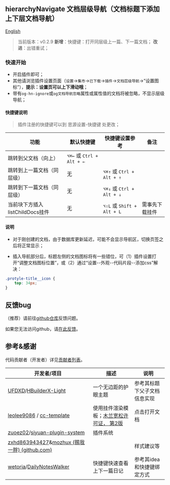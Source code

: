 ## hierarchyNavigate 文档层级导航（文档标题下添加上下层文档导航）

[English](README.md)

> 当前版本：v0.2.9 **新增**：快捷键：打开同层级上一篇、下一篇文档； **改进**：出错重试；

### 快速开始

- 开启插件即可；
- 其他请浏览插件设置页面（`设置`→`集市`→`已下载`→`插件`→`文档层级导航`→“设置图标”），**提示：设置页可以上下滑动哦**；
- 带有`og-hn-ignore`或`og文档导航忽略`属性或属性值的文档将被忽略，不显示层级导航；

#### 快捷键说明

> 插件注册的快捷键可以到 思源设置-快捷键 处更改；

| 功能 | 默认快捷键 | 快捷键设置参考| 备注 |
| --- | --- | --- | --- |
| 跳转到父文档（向上） | `⌥⌘←` 或 `Ctrl + Alt + ←` | | |
| 跳转到上一篇文档（同层级） | 无 | `⌥⌘↑` 或 `Ctrl + Alt + ↑` |  |
| 跳转到下一篇文档（同层级） | 无  | `⌥⌘↓` 或 `Ctrl + Alt + ↓` | |
| 当前块下方插入listChildDocs挂件 | 无 | `⌥⇧L` 或 `Shift + Alt + L` | 需事先下载挂件 |

#### 说明

- 对于刚创建的文档，由于数据库更新延迟，可能不会显示导航区，切换页签之后将正常显示；

- 插入导航部分后，标题左侧的文档图标将有一些错位，可（1）插件设置打开“调整文档图标位置”，或（2）通过“设置--外观--代码片段--添加css”解决：

```css
.protyle-title__icon {
    top: 34px;
}
```



## 反馈bug

（推荐）请前往[github仓库](https://github.com/OpaqueGlass/syplugin-my-plugin-collection)反馈问题。

如果您无法访问github，请[在此反馈](https://wj.qq.com/s2/12395364/b69f/)。

## 参考&感谢

代码贡献者（开发者）详见[贡献者列表](https://github.com/OpaqueGlass/syplugin-my-plugin-collection/graphs/contributors)。

| 开发者/项目                                                  | 描述                                                         | 说明                         |
| ------------------------------------------------------------ | ------------------------------------------------------------ | ---------------------------- |
| [UFDXD](https://github.com/UFDXD)/[HBuilderX-Light](https://github.com/UFDXD/HBuilderX-Light) | 一个无边距的护眼主题                                         | 参考其标题下父子文档信息实现 |
| [leolee9086](https://github.com/leolee9086) / [cc-template](https://github.com/leolee9086/cc-template) | 使用挂件渲染模板；[木兰宽松许可证， 第2版](https://github.com/leolee9086/cc-template/blob/main/LICENSE) | 点击打开文档                 |
| [zuoez02](https://github.com/zuoez02)/[siyuan-plugin-system](https://github.com/zuoez02/siyuan-plugin-system) | 插件系统                                                     |                              |
| [zxhd863943427](https://github.com/zxhd863943427)&[mozhux (赐我一胖) (github.com)](https://github.com/mozhux) |                                                              | 样式建议等                   |
|[wetoria](https://github.com/Wetoria)/[DailyNotesWalker](https://github.com/Wetoria/siyuan-plugin-DailyNotesWalker)|快捷键快速查看上下一篇日记|参考其idea和快捷键绑定方式|